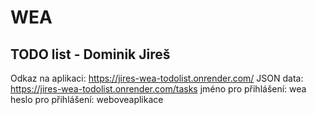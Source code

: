 # WEA
## TODO list - Dominik Jireš
Odkaz na aplikaci: https://jires-wea-todolist.onrender.com/
JSON data: https://jires-wea-todolist.onrender.com/tasks
jméno pro přihlášení: wea
heslo pro přihlášení: weboveaplikace
